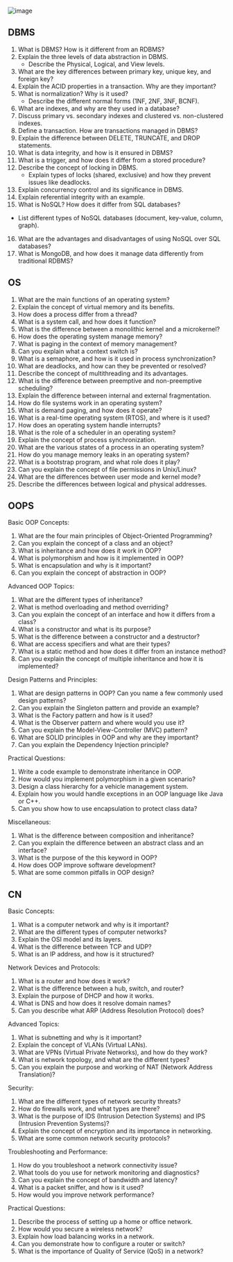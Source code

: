 ![image](https://github.com/user-attachments/assets/0b4537a2-00ab-4017-aa62-e9995da5d6a1)

## DBMS

1. What is DBMS? How is it different from an RDBMS?
2. Explain the three levels of data abstraction in DBMS.
   - Describe the Physical, Logical, and View levels.
3. What are the key differences between primary key, unique key, and foreign key?
4. Explain the ACID properties in a transaction. Why are they important?
5. What is normalization? Why is it used?
   - Describe the different normal forms (1NF, 2NF, 3NF, BCNF).
6. What are indexes, and why are they used in a database?
7. Discuss primary vs. secondary indexes and clustered vs. non-clustered indexes.
8. Define a transaction. How are transactions managed in DBMS?
9. Explain the difference between DELETE, TRUNCATE, and DROP statements.
10. What is data integrity, and how is it ensured in DBMS?
11. What is a trigger, and how does it differ from a stored procedure?
12. Describe the concept of locking in DBMS.
    - Explain types of locks (shared, exclusive) and how they prevent issues like deadlocks.
13. Explain concurrency control and its significance in DBMS.
14. Explain referential integrity with an example.
15. What is NoSQL? How does it differ from SQL databases?
   - List different types of NoSQL databases (document, key-value, column, graph).
16. What are the advantages and disadvantages of using NoSQL over SQL databases?
17. What is MongoDB, and how does it manage data differently from traditional RDBMS?

## OS

1. What are the main functions of an operating system?
2. Explain the concept of virtual memory and its benefits.
3. How does a process differ from a thread?
4. What is a system call, and how does it function?
5. What is the difference between a monolithic kernel and a microkernel?
6. How does the operating system manage memory?
7. What is paging in the context of memory management?
8. Can you explain what a context switch is?
9. What is a semaphore, and how is it used in process synchronization?
10. What are deadlocks, and how can they be prevented or resolved?
11. Describe the concept of multithreading and its advantages.
12. What is the difference between preemptive and non-preemptive scheduling?
13. Explain the difference between internal and external fragmentation.
14. How do file systems work in an operating system?
15. What is demand paging, and how does it operate?
16. What is a real-time operating system (RTOS), and where is it used?
17. How does an operating system handle interrupts?
18. What is the role of a scheduler in an operating system?
19. Explain the concept of process synchronization.
20. What are the various states of a process in an operating system?
21. How do you manage memory leaks in an operating system?
22. What is a bootstrap program, and what role does it play?
23. Can you explain the concept of file permissions in Unix/Linux?
24. What are the differences between user mode and kernel mode?
25. Describe the differences between logical and physical addresses.

## OOPS

Basic OOP Concepts:
1. What are the four main principles of Object-Oriented Programming?
2. Can you explain the concept of a class and an object?
3. What is inheritance and how does it work in OOP?
4. What is polymorphism and how is it implemented in OOP?
5. What is encapsulation and why is it important?
6. Can you explain the concept of abstraction in OOP?

Advanced OOP Topics:
1. What are the different types of inheritance?
2. What is method overloading and method overriding?
3. Can you explain the concept of an interface and how it differs from a class?
4. What is a constructor and what is its purpose?
5. What is the difference between a constructor and a destructor?
6. What are access specifiers and what are their types?
7. What is a static method and how does it differ from an instance method?
8. Can you explain the concept of multiple inheritance and how it is implemented?

Design Patterns and Principles:
1. What are design patterns in OOP? Can you name a few commonly used design patterns?
2. Can you explain the Singleton pattern and provide an example?
3. What is the Factory pattern and how is it used?
4. What is the Observer pattern and where would you use it?
5. Can you explain the Model-View-Controller (MVC) pattern?
6. What are SOLID principles in OOP and why are they important?
7. Can you explain the Dependency Injection principle?

Practical Questions:
1. Write a code example to demonstrate inheritance in OOP.
2. How would you implement polymorphism in a given scenario?
3. Design a class hierarchy for a vehicle management system.
4. Explain how you would handle exceptions in an OOP language like Java or C++.
5. Can you show how to use encapsulation to protect class data?

Miscellaneous:
1. What is the difference between composition and inheritance?
2. Can you explain the difference between an abstract class and an interface?
3. What is the purpose of the this keyword in OOP?
4. How does OOP improve software development?
5. What are some common pitfalls in OOP design?

## CN

Basic Concepts:
1. What is a computer network and why is it important?
2. What are the different types of computer networks?
3. Explain the OSI model and its layers.
4. What is the difference between TCP and UDP?
5. What is an IP address, and how is it structured?

Network Devices and Protocols:
1. What is a router and how does it work?
2. What is the difference between a hub, switch, and router?
3. Explain the purpose of DHCP and how it works.
4. What is DNS and how does it resolve domain names?
5. Can you describe what ARP (Address Resolution Protocol) does?

Advanced Topics:
1. What is subnetting and why is it important?
2. Explain the concept of VLANs (Virtual LANs).
3. What are VPNs (Virtual Private Networks), and how do they work?
4. What is network topology, and what are the different types?
5. Can you explain the purpose and working of NAT (Network Address Translation)?

Security:
1. What are the different types of network security threats?
2. How do firewalls work, and what types are there?
3. What is the purpose of IDS (Intrusion Detection Systems) and IPS (Intrusion Prevention Systems)?
4. Explain the concept of encryption and its importance in networking.
5. What are some common network security protocols?

Troubleshooting and Performance:
1. How do you troubleshoot a network connectivity issue?
2. What tools do you use for network monitoring and diagnostics?
3. Can you explain the concept of bandwidth and latency?
4. What is a packet sniffer, and how is it used?
5. How would you improve network performance?

Practical Questions:
1. Describe the process of setting up a home or office network.
2. How would you secure a wireless network?
3. Explain how load balancing works in a network.
4. Can you demonstrate how to configure a router or switch?
5. What is the importance of Quality of Service (QoS) in a network?
